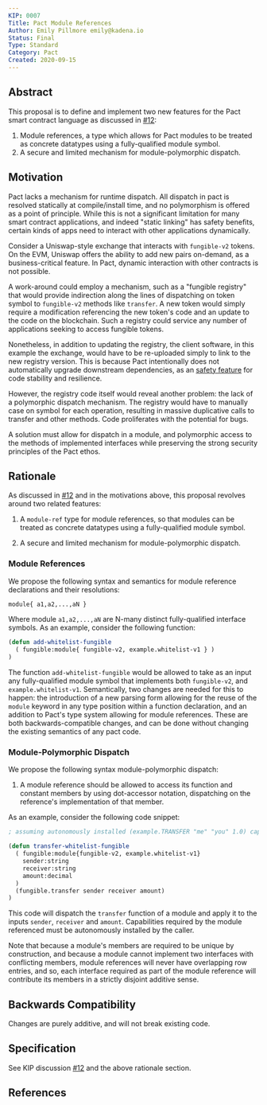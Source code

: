 ```yaml
---
KIP: 0007
Title: Pact Module References
Author: Emily Pillmore emily@kadena.io
Status: Final
Type: Standard
Category: Pact
Created: 2020-09-15
---
```


## Abstract

This proposal is to define and implement two new features for the Pact smart contract language as discussed in [#12](https://github.com/kadena-io/KIPs/issues/12): 

1. Module references, a type which allows for Pact modules to be treated as concrete datatypes using a fully-qualified module symbol. 
2. A secure and limited mechanism for module-polymorphic dispatch.

## Motivation

Pact lacks a mechanism for runtime dispatch. All dispatch in pact is resolved statically at compile/install time, and no polymorphism is offered as a point of principle. While this is not a significant limitation for many smart contract applications, and indeed "static linking" has safety benefits, certain kinds of apps need to interact with other applications dynamically.

Consider a Uniswap-style exchange that interacts with `fungible-v2` tokens. On the EVM, Uniswap offers the ability to add new pairs on-demand, as a business-critical feature. In Pact, dynamic interaction with other contracts is not possible.

A work-around could employ a mechanism, such as a "fungible registry" that would provide indirection along the lines of dispatching on token symbol to `fungible-v2` methods like `transfer`. A new token would simply require a modification referencing the new token's code and an update to the code on the blockchain. Such a registry could service any number of applications seeking to access fungible tokens.

Nonetheless, in addition to updating the registry, the client software, in this example the exchange, would have to be re-uploaded simply to link to the new registry version. This is because Pact intentionally does not automatically upgrade downstream dependencies, as an [safety feature](https://pact-language.readthedocs.io/en/latest/pact-reference.html?highlight=leftpad#inlined-dependencies-no-leftpad) for code stability and resilience.

However, the registry code itself would reveal another problem: the lack of a polymorphic dispatch mechanism. The registry would have to manually case on symbol for each operation, resulting in massive duplicative calls to transfer and other methods. Code proliferates with the potential for bugs.

A solution must allow for dispatch in a module, and polymorphic access to the methods of implemented interfaces while preserving the strong security principles of the Pact ethos. 

## Rationale

As discussed in [#12](https://github.com/kadena-io/KIPs/issues/12) and in the motivations above, this proposal revolves around two related features: 

1. A `module-ref` type for module references, so that modules can be treated as concrete datatypes using a fully-qualified module symbol.

2. A secure and limited mechanism for module-polymorphic dispatch. 

### Module References

We propose the following syntax and semantics for module reference declarations and their resolutions: 

```lisp
module{ a1,a2,...,aN }
```

Where module `a1,a2,...,aN` are N-many distinct fully-qualified interface symbols. As an example, consider the following function: 

```lisp
(defun add-whitelist-fungible 
  ( fungible:module{ fungible-v2, example.whitelist-v1 } )
)
```

The function `add-whitelist-fungible` would be allowed to take as an input any fully-qualified module symbol that implements both `fungible-v2`, and `example.whitelist-v1`. Semantically, two changes are needed for this to happen: the introduction of a new parsing form allowing for the reuse of the `module` keyword in any type position within a function declaration, and an addition to Pact's type system allowing for module references. These are both backwards-compatible changes, and can be done without changing the existing semantics of any pact code. 

### Module-Polymorphic Dispatch

We propose the following syntax module-polymorphic dispatch: 

1. A module reference should be allowed to access its function and constant members by using dot-accessor notation, dispatching on the reference's implementation of that member. 

As an example, consider the following code snippet: 

```lisp
; assuming autonomously installed (example.TRANSFER "me" "you" 1.0) capability

(defun transfer-whitelist-fungible
  ( fungible:module{fungible-v2, example.whitelist-v1}
    sender:string
    receiver:string
    amount:decimal 
  )
  (fungible.transfer sender receiver amount)
)
```

This code will dispatch the `transfer` function of a module and apply it to the inputs `sender`, `receiver` and `amount`. Capabilities required by the module referenced must be autonomously installed by the caller. 

Note that because a module's members are required to be unique by construction, and because a module cannot implement two interfaces with conflicting members, module references will never have overlapping row entries, and so, each interface required as part of the module reference will contribute its members in a strictly disjoint additive sense. 

## Backwards Compatibility

Changes are purely additive, and will not break existing code. 

## Specification

See KIP discussion [#12](https://github.com/kadena-io/KIPs/issues/12) and the above rationale section. 

## References


